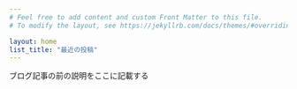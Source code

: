 ```yaml
---
# Feel free to add content and custom Front Matter to this file.
# To modify the layout, see https://jekyllrb.com/docs/themes/#overriding-theme-defaults

layout: home
list_title: "最近の投稿"
---
```


ブログ記事の前の説明をここに記載する